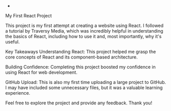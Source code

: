

- 


My First React Project

This project is my first attempt at creating a website using React. I followed a tutorial by Traversy Media, which was incredibly helpful in understanding the basics of React, including how to use it and, most importantly, why it's useful.

Key Takeaways
Understanding React: This project helped me grasp the core concepts of React and its component-based architecture.

Building Confidence: Completing this project boosted my confidence in using React for web development.

GitHub Upload: This is also my first time uploading a large project to GitHub. I may have included some unnecessary files, but it was a valuable learning experience.

Feel free to explore the project and provide any feedback. Thank you!
